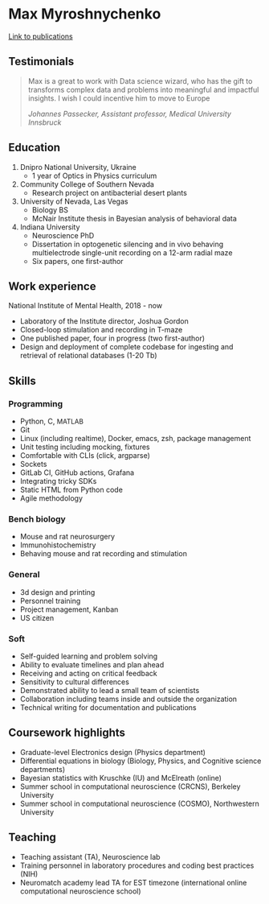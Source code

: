 # Max Myroshnychenko
[Link to publications](https://scholar.google.com/citations?user=hpzb2HkAAAAJ&hl=en)
## Testimonials
> Max is a great to work with Data science wizard, who has the gift to transforms complex data and problems into meaningful and impactful insights. I wish I could incentive him to move to Europe
> 
> _Johannes Passecker, Assistant professor, Medical University Innsbruck_
## Education 
1. Dnipro National University, Ukraine 
	- 1 year of Optics in Physics curriculum
2. Community College of Southern Nevada 
  	- Research project on antibacterial desert plants 
4. University of Nevada, Las Vegas
	- Biology BS
	- McNair Institute thesis in Bayesian analysis of behavioral data
5. Indiana University
	- Neuroscience PhD
	- Dissertation in optogenetic silencing and in vivo behaving multielectrode single-unit recording on a 12-arm radial maze
	- Six papers, one first-author
## Work experience
National Institute of Mental Health, 2018 - now
- Laboratory of the Institute director, Joshua Gordon
- Closed-loop stimulation and recording in T-maze
- One published paper, four in progress (two first-author)
- Design and deployment of complete codebase for ingesting and retrieval of relational databases (1-20 Tb)

## Skills
### Programming
- Python, C, <font size="2"> MATLAB </font>   
- Git
- Linux (including realtime), Docker, emacs, zsh, package management
- Unit testing including mocking, fixtures
- Comfortable with CLIs (click, argparse)
- Sockets
- GitLab CI, GitHub actions, Grafana 
- Integrating tricky SDKs
- Static HTML from Python code
- Agile methodology
### Bench biology
- Mouse and rat neurosurgery
- Immunohistochemistry
- Behaving mouse and rat recording and stimulation
### General 
- 3d design and printing
- Personnel training
- Project management, Kanban
- US citizen
### Soft 
- Self-guided learning and problem solving
- Ability to evaluate timelines and plan ahead
- Receiving and acting on critical feedback
- Sensitivity to cultural differences 
- Demonstrated ability to lead a small team of scientists 
- Collaboration including teams inside and outside the organization
- Technical writing for documentation and publications
## Coursework highlights
- Graduate-level Electronics design (Physics department)
- Differential equations in biology (Biology, Physics, and Cognitive science departments)
- Bayesian statistics with Kruschke (IU) and McElreath (online)
- Summer school in computational neuroscience (CRCNS), Berkeley University
- Summer school in computational neuroscience (COSMO), Northwestern University
## Teaching
- Teaching assistant (TA), Neuroscience lab
- Training personnel in laboratory procedures and coding best practices (NIH)
- Neuromatch academy lead TA for EST timezone (international online computational neuroscience school)

